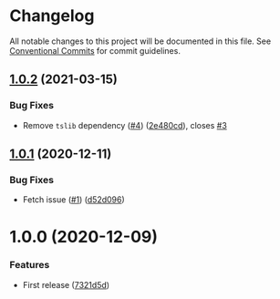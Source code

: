 # Changelog

All notable changes to this project will be documented in this file. See
[Conventional Commits](https://conventionalcommits.org) for commit guidelines.

## [1.0.2](https://github.com/bjerkio/fiken-js/compare/v1.0.1...v1.0.2) (2021-03-15)


### Bug Fixes

* Remove `tslib` dependency ([#4](https://github.com/bjerkio/fiken-js/issues/4)) ([2e480cd](https://github.com/bjerkio/fiken-js/commit/2e480cdaac2554eaceeb4cb322b8ea393cc21a69)), closes [#3](https://github.com/bjerkio/fiken-js/issues/3)

## [1.0.1](https://github.com/bjerkio/fiken-js/compare/v1.0.0...v1.0.1) (2020-12-11)


### Bug Fixes

* Fetch issue ([#1](https://github.com/bjerkio/fiken-js/issues/1)) ([d52d096](https://github.com/bjerkio/fiken-js/commit/d52d096f5597ed5c7f30b0a60e5b4872def2a8f5))

# 1.0.0 (2020-12-09)


### Features

* First release ([7321d5d](https://github.com/bjerkio/fiken-js/commit/7321d5d9c31c6c191bd950768910aa2ddd68c763))
